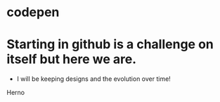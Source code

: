 # codepen

# Starting in github is a challenge on itself but here we are. 

 - I will be keeping designs and the evolution over time!

Herno
